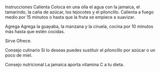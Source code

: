 Instrucciones
Calienta
Coloca en una olla el agua con la jamaica, el tamarindo, la caña de azúcar, los tejocotes y el piloncillo. Calienta a fuego medio por 15 minutos o hasta que la fruta se empiece a suavizar.

Agrega
Agrega la guayaba, la manzana y la ciruela, cocina por 10 minutos más hasta que estén cocidas.

Sirve
Ofrece.

Consejo culinario
Si lo deseas puedes sustituir el piloncillo por azúcar o un poco de miel.

Consejo nutricional
La jamaica aporta vitamina C a tu dieta.

